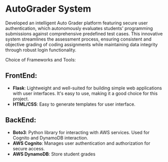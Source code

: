 # AutoGrader System


Developed an intelligent Auto Grader platform featuring secure user authentication, which autonomously evaluates students' programming submissions against comprehensive predefined test cases. This innovative system streamlines the assessment process, ensuring consistent and objective grading of coding assignments while maintaining data integrity through robust login functionality.

Choice of Frameworks and Tools:

## FrontEnd:
* **Flask**: Lightweight and well-suited for building simple web applications with user interfaces. It's easy to use, making it a good choice for this project.
* **HTML/CSS**: Easy to generate templates for user interface.

## BackEnd:
* **Boto3**: Python library for interacting with AWS services. Used for Cognito and DynamoDB interaction.
* **AWS Cognito**: Manages user authentication and authorization for secure access.
* **AWS DynamoDB**: Store student grades
